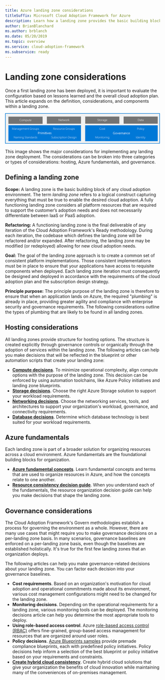 ```yaml
---
title: Azure landing zone considerations
titleSuffix: Microsoft Cloud Adoption Framework for Azure
description: Learn how a landing zone provides the basic building block of any cloud adoption environment.
author: BrianBlanchard
ms.author: brblanch
ms.date: 05/20/2019
ms.topic: overview
ms.service: cloud-adoption-framework
ms.subservice: ready
---
```


# Landing zone considerations

Once a first landing zone has been deployed, it is important to evaluate the configuration based on lessons learned and the overall cloud adoption plan. This article expands on the definition, considerations, and components within a landing zone.

![Landing zone considerations](../../_images/ready/landing-zone-considerations.png)

This image shows the major considerations for implementing any landing zone deployment. The considerations can be broken into three categories or types of considerations: hosting, Azure fundamentals, and governance.

## Defining a landing zone

**Scope:** A landing zone is the basic building block of any cloud adoption environment. The term *landing zone* refers to a logical construct capturing everything that must be true to enable the desired cloud adoption. A fully functioning landing zone considers all platform resources that are required to support the customer’s adoption needs and does not necessarily differentiate between IaaS or PaaS adoption.

**Refactoring:** A functioning landing zone is the final deliverable of any iteration of the Cloud Adoption Framework's Ready methodology. During each iteration, the codebase which defines the landing zone will be refactored and/or expanded. After refactoring, the landing zone may be modified (or redeployed) allowing for new cloud adoption needs.

**Goal:** The goal of the landing zone approach is to create a common set of consistent platform implementations. Those consistent implementations must be in place to ensure that your applications have access to requisite components when deployed. Each landing zone iteration must consequently be designed and deployed in accordance with the requirements of the cloud adoption plan and the subscription design strategy.

**Principle purpose:** The principle purpose of the landing zone is therefore to ensure that when an application lands on Azure, the required "plumbing" is already in place, providing greater agility and compliance with enterprise security and governance requirements. The following considerations outline the types of plumbing that are likely to be found in all landing zones.

## Hosting considerations

All landing zones provide structure for hosting options. The structure is created explicitly through governance controls or organically through the adoption of services within the landing zone. The following articles can help you make decisions that will be reflected in the blueprint or other automation scripts that create your landing zone:

- **[Compute decisions](./compute-options.md)**. To minimize operational complexity, align compute options with the purpose of the landing zone. This decision can be enforced by using automation toolchains, like Azure Policy initiatives and landing zone blueprints.
- **[Storage decisions](./storage-options.md)**. Choose the right Azure Storage solution to support your workload requirements.
- **[Networking decisions](./networking-options.md)**. Choose the networking services, tools, and architectures to support your organization's workload, governance, and connectivity requirements.
- **[Database decisions](./data-options.md)**. Determine which database technology is best suited for your workload requirements.

## Azure fundamentals

Each landing zone is part of a broader solution for organizing resources across a cloud environment. Azure fundamentals are the foundational building blocks for organization.

- **[Azure fundamental concepts](./fundamental-concepts.md)**. Learn fundamental concepts and terms that are used to organize resources in Azure, and how the concepts relate to one another.
- **[Resource consistency decision guide](../../decision-guides/resource-consistency/index.md)**. When you understand each of the fundamentals, the resource organization decision guide can help you make decisions that shape the landing zone.

## Governance considerations

The Cloud Adoption Framework's Govern methodologies establish a process for governing the environment as a whole. However, there are many use cases that might require you to make governance decisions on a per-landing zone basis. In many scenarios, governance baselines are enforced on a per-landing zone basis, even though the baselines are established holistically. It's true for the first few landing zones that an organization deploys.

The following articles can help you make governance-related decisions about your landing zone. You can factor each decision into your governance baselines.

- **Cost requirements**. Based on an organization's motivation for cloud adoption and operational commitments made about its environment, various cost management configurations might need to be changed for the landing zone.
- **Monitoring decisions**. Depending on the operational requirements for a landing zone, various monitoring tools can be deployed. The monitoring decisions article can help you determine the most appropriate tools to deploy.
- **Using role-based access control**. Azure [role-based access control (RBAC)](../considerations/roles.md) offers fine-grained, group-based access management for resources that are organized around user roles.
- **Policy decisions**. [Azure Blueprints samples](https://docs.microsoft.com/azure/governance/blueprints/samples) provide premade compliance blueprints, each with predefined policy initiatives. Policy decisions help inform a selection of the best blueprint or policy initiative based on your requirements and constraints.
- **[Create hybrid cloud consistency](./hybrid-consistency.md)**. Create hybrid cloud solutions that give your organization the benefits of cloud innovation while maintaining many of the conveniences of on-premises management.
